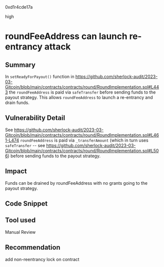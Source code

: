 0xd1r4cde17a

high

# roundFeeAddress can launch re-entrancy attack

## Summary

In `setReadyForPayout()` function in https://github.com/sherlock-audit/2023-03-Gitcoin/blob/main/contracts/contracts/round/RoundImplementation.sol#L443 the `roundFeeAddress` is paid via `safeTransfer` before sending funds to the payout strategy. This allows `roundFeeAddress` to launch a re-entrancy and drain funds. 

## Vulnerability Detail

See 
https://github.com/sherlock-audit/2023-03-Gitcoin/blob/main/contracts/contracts/round/RoundImplementation.sol#L461-L474 
`roundFeeAddress` is paid via `_transferAmount` (which in turn uses `safeTransfer` -- see https://github.com/sherlock-audit/2023-03-Gitcoin/blob/main/contracts/contracts/round/RoundImplementation.sol#L506) before sending funds to the payout strategy. 

## Impact

Funds can be drained by roundFeeAddress with no grants going to the payout strategy. 

## Code Snippet

## Tool used

Manual Review

## Recommendation

add non-reentrancy lock on contract